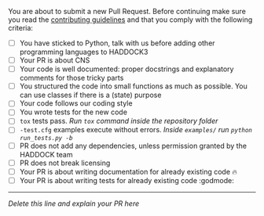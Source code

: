 You are about to submit a new Pull Request. Before continuing make sure you read the [contributing guidelines](CONTRIBUTING.md) and that you comply with the following criteria:

- [ ] You have sticked to Python, talk with us before adding other programming languages to HADDOCK3
- [ ] Your PR is about CNS
- [ ] Your code is well documented: proper docstrings and explanatory comments for those tricky parts
- [ ] You structured the code into small functions as much as possible. You can use classes if there is a (state) purpose
- [ ] Your code follows our coding style
- [ ] You wrote tests for the new code
- [ ] `tox` tests pass. *Run `tox` command inside the repository folder*
- [ ] `-test.cfg` examples execute without errors. *Inside `examples/` run `python run_tests.py -b`*
- [ ] PR does not add any dependencies, unless permission granted by the HADDOCK team
- [ ] PR does not break licensing
- [ ] Your PR is about writing documentation for already existing code :fire:
- [ ] Your PR is about writing tests for already existing code :godmode:

---

*Delete this line and explain your PR here*
